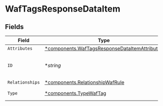 # WafTagsResponseDataItem


## Fields

| Field                                                                                                     | Type                                                                                                      | Required                                                                                                  | Description                                                                                               | Example                                                                                                   |
| --------------------------------------------------------------------------------------------------------- | --------------------------------------------------------------------------------------------------------- | --------------------------------------------------------------------------------------------------------- | --------------------------------------------------------------------------------------------------------- | --------------------------------------------------------------------------------------------------------- |
| `Attributes`                                                                                              | [*components.WafTagsResponseDataItemAttributes](../../models/shared/waftagsresponsedataitemattributes.md) | :heavy_minus_sign:                                                                                        | N/A                                                                                                       |                                                                                                           |
| `ID`                                                                                                      | **string*                                                                                                 | :heavy_minus_sign:                                                                                        | Alphanumeric string identifying a WAF tag.                                                                | t4Gg2uUGZzb2W9Euo4mo0R                                                                                    |
| `Relationships`                                                                                           | [*components.RelationshipWafRule](../../models/shared/relationshipwafrule.md)                             | :heavy_minus_sign:                                                                                        | N/A                                                                                                       |                                                                                                           |
| `Type`                                                                                                    | [*components.TypeWafTag](../../models/shared/typewaftag.md)                                               | :heavy_minus_sign:                                                                                        | Resource type.                                                                                            |                                                                                                           |